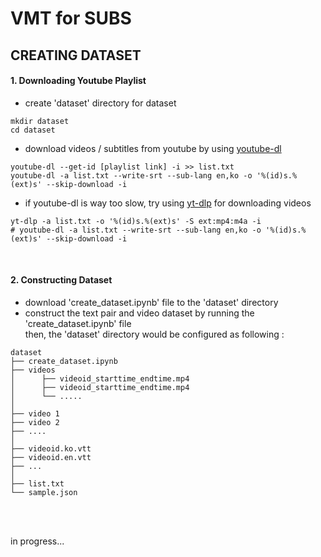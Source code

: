 # VMT for SUBS 
## CREATING DATASET 
#### 1. Downloading Youtube Playlist
- create 'dataset' directory for dataset 
```
mkdir dataset
cd dataset
```
- download videos / subtitles from youtube by using [youtube-dl](https://github.com/ytdl-org/youtube-dl)

```
youtube-dl --get-id [playlist link] -i >> list.txt
youtube-dl -a list.txt --write-srt --sub-lang en,ko -o '%(id)s.%(ext)s' --skip-download -i 
```
- if youtube-dl is way too slow, try using [yt-dlp](https://github.com/yt-dlp/yt-dlp) for downloading videos

```
yt-dlp -a list.txt -o '%(id)s.%(ext)s' -S ext:mp4:m4a -i
# youtube-dl -a list.txt --write-srt --sub-lang en,ko -o '%(id)s.%(ext)s' --skip-download -i 
```
<br>

#### 2. Constructing Dataset
- download 'create_dataset.ipynb' file to the 'dataset' directory
- construct the text pair and video dataset by running the 'create_dataset.ipynb' file <br>
  then, the 'dataset' directory would be configured as following :
```
dataset
├── create_dataset.ipynb
├── videos 
│      ├── videoid_starttime_endtime.mp4
│      ├── videoid_starttime_endtime.mp4
│      └── .....  
│
├── video 1
├── video 2
├── ....
│
├── videoid.ko.vtt
├── videoid.en.vtt
├── ...
│
├── list.txt
└── sample.json
```
<br>
<br>

in progress...


